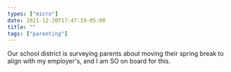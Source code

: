 ```yaml
---
types: ["micro"]
date: 2021-12-30T17:47:19-05:00
title: ""
tags: ["parenting"]
---
```

Our school district is surveying parents about moving their spring break to align with my employer's, and I am SO on board for this.
